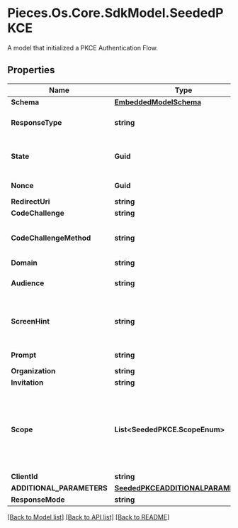 # Pieces.Os.Core.SdkModel.SeededPKCE
A model that initialized a PKCE Authentication Flow.

## Properties

Name | Type | Description | Notes
------------ | ------------- | ------------- | -------------
**Schema** | [**EmbeddedModelSchema**](EmbeddedModelSchema.md) |  | [optional] 
**ResponseType** | **string** | Indicates to Auth0 which OAuth 2.0 Flow you want to perform. Use code for Authorization Code Grant (PKCE) Flow. | 
**State** | **Guid** | An opaque value the clients adds to the initial request that Auth0 includes when redirecting the back to the client. This value must be used by the client to prevent CSRF attacks. | 
**Nonce** | **Guid** | A local key that is held as the comparator to state, thus they should be the same. | 
**RedirectUri** | **string** | http://localhost:8080/authentication/response | [optional] 
**CodeChallenge** | **string** | Generated challenge from the code_verifier. | 
**CodeChallengeMethod** | **string** | Method used to generate the challenge. The PKCE spec defines two methods, S256 and plain, however, Auth0 supports only S256 since the latter is discouraged. | 
**Domain** | **string** | https://auth.pieces.services/authorize | [optional] 
**Audience** | **string** | The unique identifier of the target API you want to access. i.e. https://pieces.us.auth0.com/api/v2/ | [optional] 
**ScreenHint** | **string** | Provides a hint to Auth0 as to what flow should be displayed. The default behavior is to show a login page but you can override this by passing &#39;signup&#39; to show the signup page instead. | [optional] 
**Prompt** | **string** |  To initiate a silent authentication request, use prompt&#x3D;none (see Remarks for more info). | [optional] 
**Organization** | **string** |  | [optional] 
**Invitation** | **string** |  | [optional] 
**Scope** | **List&lt;SeededPKCE.ScopeEnum&gt;** | The scopes which you want to request authorization for. These must be separated by a space. You can request any of the standard OpenID Connect (OIDC) scopes about users, such as profile and email, custom claims that must conform to a namespaced format, or any scopes supported by the target API (for example, read:contacts). Include offline_access to get a Refresh Token. | 
**ClientId** | **string** | Your application&#39;s Client ID. | 
**ADDITIONAL_PARAMETERS** | [**SeededPKCEADDITIONALPARAMETERS**](SeededPKCEADDITIONALPARAMETERS.md) |  | [optional] 
**ResponseMode** | **string** |  | [optional] 

[[Back to Model list]](../README.md#documentation-for-models) [[Back to API list]](../README.md#documentation-for-api-endpoints) [[Back to README]](../README.md)

